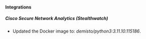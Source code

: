 
#### Integrations

##### Cisco Secure Network Analytics (Stealthwatch)
- Updated the Docker image to: *demisto/python3:3.11.10.115186*.



